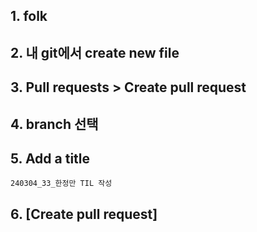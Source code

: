 ## 1. folk

## 2. 내 git에서 create new file

## 3. Pull requests > Create pull request

## 4. branch 선택

## 5. Add a title
	240304_33_한정만 TIL 작성
	
## 6. [Create pull request]
